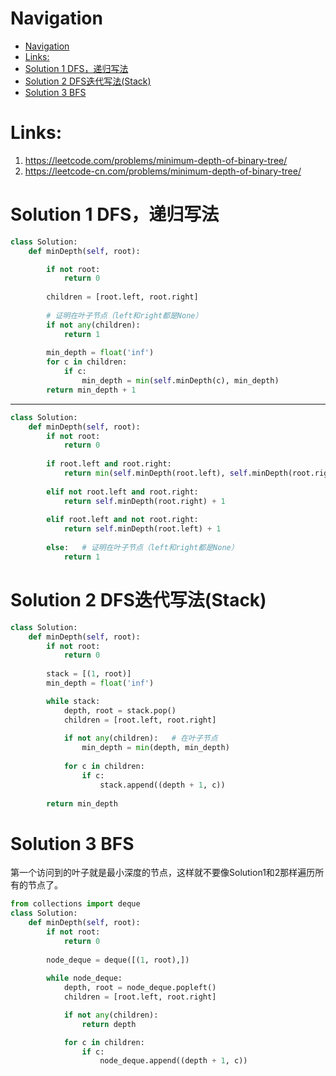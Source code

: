 # Navigation
- [Navigation](#navigation)
- [Links:](#links)
- [Solution 1 DFS，递归写法](#solution-1-dfs%e9%80%92%e5%bd%92%e5%86%99%e6%b3%95)
- [Solution 2 DFS迭代写法(Stack)](#solution-2-dfs%e8%bf%ad%e4%bb%a3%e5%86%99%e6%b3%95stack)
- [Solution 3 BFS](#solution-3-bfs)

# Links:
1. https://leetcode.com/problems/minimum-depth-of-binary-tree/
2. https://leetcode-cn.com/problems/minimum-depth-of-binary-tree/


# Solution 1 DFS，递归写法
```python
class Solution:
    def minDepth(self, root):

        if not root: 
            return 0 
        
        children = [root.left, root.right]
        
        # 证明在叶子节点（left和right都是None）
        if not any(children):
            return 1
        
        min_depth = float('inf')
        for c in children:
            if c:
                min_depth = min(self.minDepth(c), min_depth)
        return min_depth + 1 

```
---
```python
class Solution:
    def minDepth(self, root):
        if not root:
            return 0
        
        if root.left and root.right:
            return min(self.minDepth(root.left), self.minDepth(root.right)) + 1
        
        elif not root.left and root.right:
            return self.minDepth(root.right) + 1
        
        elif root.left and not root.right:
            return self.minDepth(root.left) + 1
        
        else:   # 证明在叶子节点（left和right都是None）
            return 1
```

# Solution 2 DFS迭代写法(Stack)
```python
class Solution:
    def minDepth(self, root):
        if not root:
            return 0
        
        stack = [(1, root)]
        min_depth = float('inf')

        while stack:
            depth, root = stack.pop()
            children = [root.left, root.right]
            
            if not any(children):   # 在叶子节点
                min_depth = min(depth, min_depth)
                
            for c in children:
                if c:
                    stack.append((depth + 1, c))
        
        return min_depth 
```

# Solution 3 BFS
第一个访问到的叶子就是最小深度的节点，这样就不要像Solution1和2那样遍历所有的节点了。
```python
from collections import deque
class Solution:
    def minDepth(self, root):
        if not root:
            return 0
    
        node_deque = deque([(1, root),])
        
        while node_deque:
            depth, root = node_deque.popleft()
            children = [root.left, root.right]

            if not any(children):
                return depth

            for c in children:
                if c:
                    node_deque.append((depth + 1, c))
```